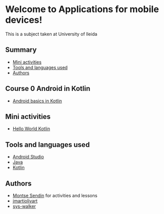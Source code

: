 # Welcome to Applications for mobile devices!

This is a subject taken at University of lleida


## Summary

  - [Mini activities](#mini-activities)
  - [Tools and languages used](#tools-and-languages-used)
  - [Authors](#authors)

## Course 0 Android in Kotlin
  - [Android basics in Kotlin](https://developer.android.com/courses/android-basics-kotlin/course) 
  
## Mini activities
* [Hello World Kotlin](https://github.com/sys-walker/eps_appsformobiledevices/tree/main/HelloAndroidKotlin) 

## Tools and languages used

  - [Android Studio](https://developer.android.com/studio/intro) 
  - [Java](https://docs.oracle.com/en/java/) 
  - [Kotlin](https://kotlinlang.org/) 

## Authors
  - [Montse Sendin](https://github.com/msendin) for activities and lessons
  - [jmartiolivart](https://github.com/jmartiolivart)
  - [sys-walker](https://github.com/sys-walker)
